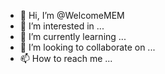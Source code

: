 - 👋 Hi, I’m @WelcomeMEM
- 👀 I’m interested in ...
- 🌱 I’m currently learning ...
- 💞️ I’m looking to collaborate on ...
- 📫 How to reach me ...

<!---
WelcomeMEM/WelcomeMEM is a ✨ special ✨ repository because its `README.md` (this file) appears on your GitHub profile.
You can click the Preview link to take a look at your changes.
--->
